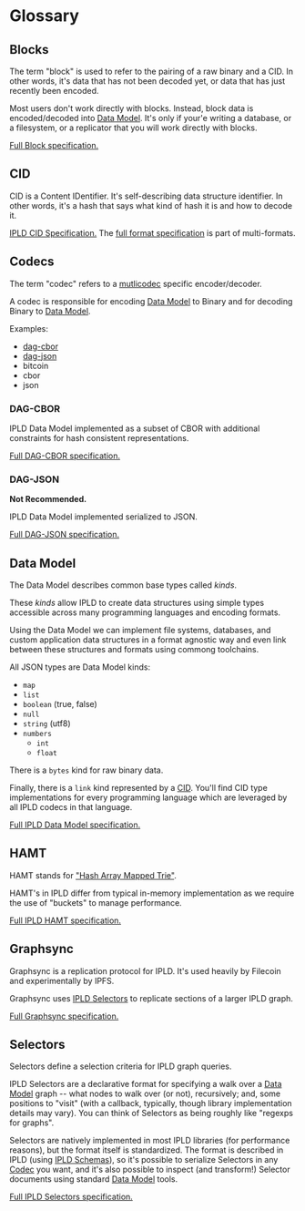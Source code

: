 Glossary
========

## Blocks

The term "block" is used to refer to the pairing of a raw binary and a CID. In other words, it's
data that has not been decoded yet, or data that has just recently been encoded.

Most users don't work directly with blocks. Instead, block data is encoded/decoded into [Data Model](#data-model). It's only if your'e writing a database, or a filesystem, or a replicator that you will work directly
with blocks.

[Full Block specification.](https://specs.ipld.io/block-layer/block.html)

## CID

CID is a Content IDentifier. It's self-describing data structure identifier. In other
words, it's a hash that says what kind of hash it is and how to decode it.

[IPLD CID Specification.](https://specs.ipld.io/block-layer/CID.html) The [full format specification](https://github.com/multiformats/cid) is part of multi-formats.

## Codecs

The term "codec" refers to a [mutlicodec]() specific encoder/decoder.

A codec is responsible for encoding [Data Model](#data-model) to Binary and for
decoding Binary to [Data Model](#data-model).

Examples:

* [dag-cbor](#DAG-CBOR)
* [dag-json](#DAG-JSON)
* bitcoin
* cbor
* json

### DAG-CBOR

IPLD Data Model implemented as a subset of CBOR with additional constraints
for hash consistent representations.

[Full DAG-CBOR specification.](https://specs.ipld.io/block-layer/codecs/dag-cbor.html)

### DAG-JSON

**Not Recommended.**

IPLD Data Model implemented serialized to JSON.

[Full DAG-JSON specification.](https://specs.ipld.io/block-layer/codecs/dag-json.html)

## Data Model

The Data Model describes common base types called *kinds*.

These *kinds* allow IPLD to create data structures using simple types
accessible across many programming languages and encoding formats.

Using the Data Model we can implement file systems, databases, and custom
application data structures in a format agnostic way and even link between
these structures and formats using commong toolchains.

All JSON types are Data Model kinds:

* `map`
* `list`
* `boolean` (true, false)
* `null`
* `string` (utf8)
* `numbers`
  * `int`
  * `float`

There is a `bytes` kind for raw binary data.

Finally, there is a `link` kind represented by a [CID](#CID). You'll find
CID type implementations for every programming language which are leveraged
by all IPLD codecs in that language.

[Full IPLD Data Model specification.](https://specs.ipld.io/data-model-layer/data-model.html)

## HAMT

HAMT stands for ["Hash Array Mapped Trie"](https://en.wikipedia.org/wiki/Hash_array_mapped_trie).

HAMT's in IPLD differ from typical in-memory implementation as we require the use of "buckets"
to manage performance.

[Full IPLD HAMT specification.](https://specs.ipld.io/data-structures/hashmap.html)

## Graphsync

Graphsync is a replication protocol for IPLD. It's used heavily by Filecoin and experimentally by
IPFS.

Graphsync uses [IPLD Selectors](#selectors) to replicate sections of a larger IPLD graph.

[Full Graphsync specification.](https://specs.ipld.io/block-layer/graphsync/graphsync.html)

## Selectors

Selectors define a selection criteria for IPLD graph queries.

IPLD Selectors are a declarative format for specifying a walk over a [Data Model](#data-model) graph --
what nodes to walk over (or not), recursively; and, some positions to "visit" (with a callback, typically, though library implementation details may vary).
You can think of Selectors as being roughly like "regexps for graphs".

Selectors are natively implemented in most IPLD libraries (for performance reasons),
but the format itself is standardized.
The format is described in IPLD (using [IPLD Schemas](/schemas/)),
so it's possible to serialize Selectors in any [Codec](#codecs) you want,
and it's also possible to inspect (and transform!) Selector documents using standard [Data Model](#data-model) tools.

[Full IPLD Selectors specification.](https://specs.ipld.io/selectors/selectors.html)
